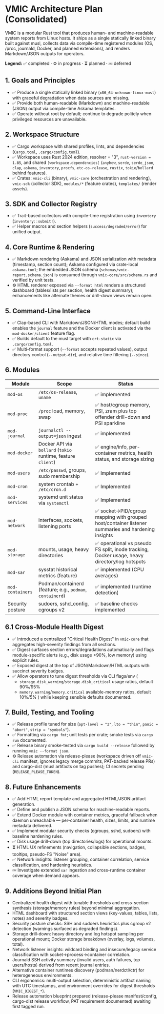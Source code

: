 # VMIC Architecture Plan (Consolidated)

VMIC is a modular Rust tool that produces human- and machine-readable system reports from Linux hosts. It ships as a single statically linked binary built against musl, collects data via compile-time registered modules (OS, /proc, journald, Docker, and planned extensions), and renders Markdown/JSON outputs for operators.

**Legend:** ✅ completed · ⚙️ in progress · ⏳ planned · 💤 deferred

## 1. Goals and Principles
- ✅ Produce a single statically linked binary (`x86_64-unknown-linux-musl`) with graceful degradation when data sources are missing.
- ✅ Provide both human-readable (Markdown) and machine-readable (JSON) output via compile-time Askama templates.
- ✅ Operate without root by default; continue to degrade politely when privileged resources are unavailable.

## 2. Workspace Structure
- ✅ Cargo workspace with shared profiles, lints, and dependencies (`Cargo.toml`, `.cargo/config.toml`).
- ✅ Workspace uses Rust 2024 edition, resolver = "3", `rust-version = 1.85`, and shared `[workspace.dependencies]` (`anyhow`, `serde`, `serde_json`, `clap`, `askama`, `inventory`, `procfs`, `etc-os-release`, `rustix`, `tokio`/`bollard` behind features).
- ✅ Crates: `vmic-cli` (binary), `vmic-core` (orchestration and rendering), `vmic-sdk` (collector SDK), `modules/*` (feature crates), `templates/` (render assets).

## 3. SDK and Collector Registry
- ✅ Trait-based collectors with compile-time registration using `inventory` (`inventory::submit!`).
- ✅ Helper macros and section helpers (`success/degraded/error`) for unified output.

## 4. Core Runtime & Rendering
- ✅ Markdown rendering (Askama) and JSON serialization with metadata (timestamp, section count); Askama configured via crate-local `askama.toml`; the embedded JSON schema (`schemas/vmic-report.schema.json`) is consumed through `vmic-core/src/schema.rs` and verified by unit tests.
- ⚙️ HTML renderer exposed via `--format html` renders a structured dashboard (tables/lists per section, health digest summary); enhancements like alternate themes or drill-down views remain open.

## 5. Command-Line Interface
- ✅ Clap-based CLI with Markdown/JSON/HTML modes; default build enables the `journal` feature and the Docker client is activated via the `mod-docker/client` feature flag.
- ✅ Builds default to the musl target with `crt-static` via `.cargo/config.toml`.
- ✅ Multi-format support (`--format` accepts repeated values), output directory control (`--output-dir`), and relative time filtering (`--since`).

## 6. Modules
| Module | Scope | Status |
| --- | --- | --- |
| `mod-os` | `/etc/os-release`, `uname` | ✅ implemented |
| `mod-proc` | `/proc` load, memory, swap | ✅ host/cgroup memory, PSI, zram plus top offender drill-down and PSI sparkline |
| `mod-journal` | `journalctl --output=json` ingest | ✅ implemented |
| `mod-docker` | Docker API via `bollard` (`tokio` runtime, feature `client`) | ✅ engine/info, per-container metrics, health status, and storage sizing |
| `mod-users` | `/etc/passwd`, groups, sudo membership | ✅ Implemented |
| `mod-cron` | system crontab + `/etc/cron.d` | ✅ Implemented |
| `mod-services` | systemd unit status via `systemctl` | ✅ Implemented |
| `mod-network` | interfaces, sockets, listening ports | ✅ socket→PID/cgroup mapping with grouped host/container listener summaries and hardening insights |
| `mod-storage` | mounts, usage, heavy directories | ✅ operational vs pseudo FS split, inode tracking, Docker usage, heavy directory/log hotspots |
| `mod-sar` | sysstat historical metrics (feature) | ✅ implemented (CPU averages) |
| `mod-containers` | Podman/containerd (feature; e.g., `podman`, `containerd`) | ✅ implemented (runtime detection) |
| Security posture | sudoers, sshd_config, cgroups v2 | ✅ baseline checks implemented |

## 6.1 Cross-Module Health Digest
- ✅ Introduced a centralized "Critical Health Digest" in `vmic-core` that aggregates high-severity findings from all sections.
- ✅ Digest surfaces section errors/degradations automatically and flags module-specific alerts (e.g., disk usage >90%, low memory) using explicit rules.
- ✅ Exposed digest at the top of JSON/Markdown/HTML outputs with succinct severity badges.
- ✅ Allow operators to tune digest thresholds via CLI flags/env (
  - `storage.disk_warning`/`storage.disk_critical` usage ratios, default 90%/95%
  - `memory.warning`/`memory.critical` available-memory ratios, default 10%/5%
  ) while keeping sensible defaults documented.

## 7. Build, Testing, and Tooling
- ✅ Release profile tuned for size (`opt-level = "z"`, `lto = "thin"`, `panic = "abort"`, `strip = "symbols"`).
- ✅ Formatting via `cargo fmt`; unit tests per crate; smoke tests via `cargo run` documented.
- ✅ Release binary smoke-tested via `cargo build --release` followed by running `vmic --format json`.
- ⚙️ Release automation via release-please (workspace driven off `vmic-cli` manifest, ignores legacy merge commits, PAT-backed release PRs) and cargo-dist (musl artifacts on tag pushes); CI secrets pending (`RELEASE_PLEASE_TOKEN`).

## 8. Future Enhancements
- ✅ Add HTML report template and aggregated HTML/JSON artifact generation.
- ✅ Define and publish a JSON schema for machine-readable reports.
- ✅ Extend Docker module with container metrics, graceful fallback when daemon unreachable — per-container health, sizes, limits, and runtime metadata delivered.
- ✅ Implement modular security checks (cgroups, sshd, sudoers) with baseline hardening rules.
- ✅ Disk usage drill-down (top directories/logs) for operational mounts.
- ⏳ HTML UX refinements (navigation, collapsible sections, badges, tooltips, pseudo-FS "Noise" area).
- ✅ Network insights: listener grouping, container correlation, service classification, and hardening heuristics.
- 💤 Investigate extended `sar` ingestion and cross-runtime container coverage when demand appears.

## 9. Additions Beyond Initial Plan
- Centralized health digest with tunable thresholds and cross-section synthesis (storage/memory rules) beyond minimal aggregation.
- HTML dashboard with structured section views (key-values, tables, lists, notes) and severity badges.
- Security posture checks: SSH and sudoers heuristics plus cgroup v2 detection (warnings surfaced as degraded findings).
- Storage drill-down: heavy directory and log hotspot sampling per operational mount; Docker storage breakdown (overlay, logs, volumes, total).
- Network listener insights: wildcard binding and insecure/legacy service classification with socket→process→container correlation.
- Journald SSH activity summary (invalid users, auth failures, top users/hosts) derived from recent journal entries.
- Alternative container runtimes discovery (podman/nerdctl/ctr) for heterogeneous environments.
- CLI ergonomics: multi-output selection, deterministic artifact naming with UTC timestamps, and environment overrides for digest thresholds (`VMIC_DIGEST_*`).
- Release automation blueprint prepared (release-please manifest/config, cargo-dist release workflow, PAT requirement documented) awaiting first tagged run.
